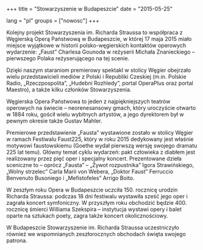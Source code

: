 +++
title = "Stowarzyszenie w Budapeszcie"
date = "2015-05-25"

lang = "pl"
groups = ["nowosc"]
+++

Kolejny projekt Stowarzyszenia im. Richarda Straussa to współpraca z Węgierską Operą Państwową w Budapeszcie, w której 17 maja 2015 miało miejsce wyjątkowe w historii polsko-węgierskich kontaktów operowych wydarzenie: „Faust” Charlesa Gounoda w reżyserii Michała Znanieckiego –  pierwszego Polaka reżyserującego na tej scenie.

Dzięki naszym staraniom premierowy spektakl w stolicy Węgier obejrzało wielu przedstawicieli mediów z Polski i Republiki Czeskiej (m.in. Polskie Radio, „Rzeczpospolita”, „Hudební Rozhledy”, portal OperaPlus oraz portal Maestro), a także kilku członków Stowarzyszenia.

Węgierska Opera Państwowa to jeden z najpiękniejszych teatrów operowych na świecie – neorenesansowy gmach, który uroczyście otwarto w 1884 roku, gościł wielu wybitnych artystów, a jego dyrektorem  był w pewnym okresie także Gustav Mahler.

Premierowe przedstawienie „Fausta” wystawione zostało w stolicy Węgier w ramach Festiwalu Faust225, który w roku 2015 dedykowany jest właśnie motywowi faustowskiemu (Goethe wydał pierwszą wersję swojego dramatu 225 lat temu). Główny temat cyklu wydarzeń: pakt człowieka z diabłem jest realizowany przez pięć oper i specjalny koncert. Prezentowane dzieła sceniczne to – oprócz „Fausta” – „Żywot rozpustnika” Igora Strawińskiego, „Wolny strzelec” Carla Marii von Webera, „Doktor Faust” Ferruccio Benvenuto Busoniego i „Mefistofeles” Arrigo Boito.

W zeszłym roku Opera w Budapeszcie uczciła 150. rocznicę urodzin Richarda Straussa: podczas 18 dni festiwalu wystawiła sześć jego oper i zagrała koncert symfoniczny. W przyszłym roku obchodzić będzie 400. rocznicę śmierci Williama Szekspira – instytucja wystawi opery i balet oparte na sztukach poety, zagra także koncert okolicznościowy.

W Budapeszcie Stowarzyszenie im. Richarda Straussa uczestniczyło również we wspomnianych zeszłorocznych obchodach święta swojego patrona.

